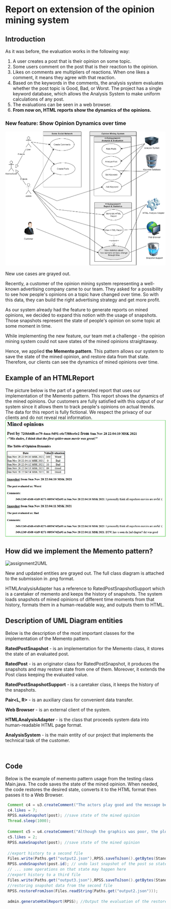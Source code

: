 # Report on extension of the opinion mining system
## Introduction

As it was before, the evaluation works in the following way:

1. A user creates a post that is their opinion on some topic.
2. Some users comment on the post that is their reaction to the opinion.
3. Likes on comments are multipliers of reactions. When one likes a comment, it means they agree with that reaction.
4. Based on the keywords in the comments, the analysis system evaluates whether the post topic is Good, Bad, or Worst. The project has a single keyword database, which allows the Analysis System to make uniform calculations of any post.
5. The evaluations can be seen in a web browser.
6. **From now on, HTML reports show the dynamics of the opinions.**

### New feature: Show Opinion Dynamics over time

![assignment3_usecase](https://github.com/ar7ch/iu-ssad/blob/master/assignment3/uml/assignment3_usecase.png?raw=true)


New use cases are grayed out.

Recently, a customer of the opinion mining system representing a well-known advertising company came to our team.
They asked for a possibility to see how people's opinions on a topic have changed over time.
So with this data, they can build the right advertising strategy and get more profit.

As our system already had the feature to generate reports on mined opinions, we decided to expand this notion with the usage of snapshots. Those snapshots represent the state of people's opinion on some topic at some moment in time.  

While implementing the new feature, our team met a challenge - the opinion mining system could not save states of the mined opinions straightaway.

Hence, we applied **the Memento pattern**. This pattern allows our system to save the state of the mined opinion, and restore data from that state. Therefore, our clients can see the dynamics of mined opinions over time.

## Example of an HTMLReport
The picture below is the part of a generated report that uses our implementation of the Memento pattern. This report shows the dynamics of the mined opinions. Our customers are fully satisfied with this output of our system since it allows them to track people's opinions on actual trends.  
The data for this report is fully fictional. We respect the privacy of our clients and do not reveal real information. 
![ReportExample](https://github.com/ar7ch/iu-ssad/blob/master/assignment3/NewReport.png?raw=true)

## How did we implement the Memento pattern?

![assignment2UML](ps://user-images.githubusercontent.com/37394070/140531284-c97d1c79-52a0-483c-b600-a953770ffdde.png)

New and updated entities are grayed out. The full class diagram is attached to the submission in .png format.

HTMLAnalysisAdapter has a reference to RatedPostSnapshotSupport which is a caretaker of memento and keeps the history of snapshots. The system loads snapshots of mined opinions of different time moments from that history, formats them in a human-readable way, and outputs them to HTML.
## Description of UML Diagram entities

Below is the description of the most important classes for the implementation of the Memento pattern. 

**RatedPostSnapshot** - is an implementation for the Memento class, it stores the state of an evaluated post.  

**RatedPost** - is an originator class for RatedPostSnapshot, it produces the snapshots and may restore state from one of them. Moreover, it extends the Post class keeping the evaluated value.  

**RatedPostSnapshotSupport** - is a caretaker class, it keeps the history of the snapshots.  

**Pair<L, R>** - is an auxiliary class for convenient data transfer.

**Web Browser** - is an external client of the system.

**HTMLAnalysisAdapter** - is the class that proceeds system data into human-readable HTML page format. 

**AnalysisSystem** - is the main entity of our project that implements the technical task of the customer.  
  
  <br>

## Code

Below is the example of memento pattern usage from the testing class Main.java. The code saves the state of the mined opinion. When needed, the code restores the desired state, converts it to the HTML format then passes it to a Web Browser.
```java
 Comment c4 = u3.createComment("The actors play good and the message behind is valuable", post);
 c4.likes = 7;
 RPSS.makeSnapshot(post); //save state of the mined opinion
 Thread.sleep(1000);

 Comment c5 = u4.createComment("Although the graphics was poor, the plot is cool :)", post);
 c5.likes = 2;
 RPSS.makeSnapshot(post); //save state of the mined opinion

 //export history to a second file
 Files.write(Paths.get("output2.json"),RPSS.saveToJson().getBytes(StandardCharsets.UTF_8));
 RPSS.undoSnapshot(post.id); // undo last snapshot of the post so state changed
 // ... some operations on that state may happen here
 //export history to a third file
 Files.write(Paths.get("output3.json"),RPSS.saveToJson().getBytes(StandardCharsets.UTF_8));
 //restoring snapshot data from the second file
 RPSS.restoreFromJson(Files.readString(Paths.get("output2.json")));

 admin.generateHtmlReport(RPSS); //Output the evaluation of the restored state to an HTML file
```

